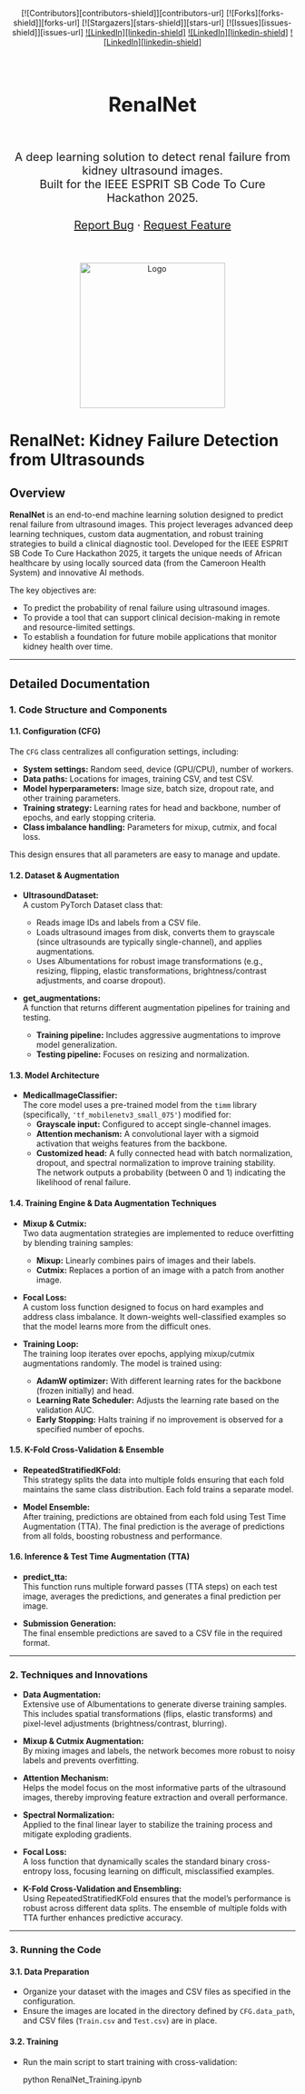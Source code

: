 <div align="center">

[![Contributors][contributors-shield]][contributors-url]
[![Forks][forks-shield]][forks-url]
[![Stargazers][stars-shield]][stars-url]
[![Issues][issues-shield]][issues-url]
[![LinkedIn][linkedin-shield]](https://www.linkedin.com/in/yassine-ben-zekri-72aa6b199/)
[![LinkedIn][linkedin-shield]](https://www.linkedin.com/in/oumayma-bejaoui-8a6398235/)
[![LinkedIn][linkedin-shield]](https://www.linkedin.com/in/rami-gharbi)

</div>

<!-- PROJECT LOGO -->
<br />
<div align="center">
    <h1 style="font-size:35px">RenalNet</h1>
    <br>
    <p style="font-size:20px" align="center">
        A deep learning solution to detect renal failure from kidney ultrasound images. <br>
        Built for the IEEE ESPRIT SB Code To Cure Hackathon 2025.
    <br>
    <br>
    <a href="https://github.com/YOUR_USERNAME/YOUR_REPO_NAME/issues/new?labels=bug&template=bug-report---.md">Report Bug</a>
    ·
    <a href="https://github.com/YOUR_USERNAME/YOUR_REPO_NAME/issues/new?labels=enhancement&template=feature-request---.md">Request Feature</a>
  </p>
  <br><br>
  <a href="https://github.com/YOUR_USERNAME/YOUR_REPO_NAME">
    <img src="./assets/logo.png" alt="Logo" width="256px">
  </a>
</div>

# RenalNet: Kidney Failure Detection from Ultrasounds

## Overview
**RenalNet** is an end-to-end machine learning solution designed to predict renal failure from ultrasound images. This project leverages advanced deep learning techniques, custom data augmentation, and robust training strategies to build a clinical diagnostic tool. Developed for the IEEE ESPRIT SB Code To Cure Hackathon 2025, it targets the unique needs of African healthcare by using locally sourced data (from the Cameroon Health System) and innovative AI methods.

The key objectives are:
- To predict the probability of renal failure using ultrasound images.
- To provide a tool that can support clinical decision-making in remote and resource-limited settings.
- To establish a foundation for future mobile applications that monitor kidney health over time.

---

## Detailed Documentation

### 1. Code Structure and Components

#### 1.1. Configuration (CFG)
The `CFG` class centralizes all configuration settings, including:
- **System settings:** Random seed, device (GPU/CPU), number of workers.
- **Data paths:** Locations for images, training CSV, and test CSV.
- **Model hyperparameters:** Image size, batch size, dropout rate, and other training parameters.
- **Training strategy:** Learning rates for head and backbone, number of epochs, and early stopping criteria.
- **Class imbalance handling:** Parameters for mixup, cutmix, and focal loss.

This design ensures that all parameters are easy to manage and update.

#### 1.2. Dataset & Augmentation
- **UltrasoundDataset:**  
  A custom PyTorch Dataset class that:
  - Reads image IDs and labels from a CSV file.
  - Loads ultrasound images from disk, converts them to grayscale (since ultrasounds are typically single-channel), and applies augmentations.
  - Uses Albumentations for robust image transformations (e.g., resizing, flipping, elastic transformations, brightness/contrast adjustments, and coarse dropout).

- **get_augmentations:**  
  A function that returns different augmentation pipelines for training and testing.  
  - **Training pipeline:** Includes aggressive augmentations to improve model generalization.
  - **Testing pipeline:** Focuses on resizing and normalization.

#### 1.3. Model Architecture
- **MedicalImageClassifier:**  
  The core model uses a pre-trained model from the `timm` library (specifically, `'tf_mobilenetv3_small_075'`) modified for:
  - **Grayscale input:** Configured to accept single-channel images.
  - **Attention mechanism:** A convolutional layer with a sigmoid activation that weighs features from the backbone.
  - **Customized head:** A fully connected head with batch normalization, dropout, and spectral normalization to improve training stability.  
  The network outputs a probability (between 0 and 1) indicating the likelihood of renal failure.

#### 1.4. Training Engine & Data Augmentation Techniques
- **Mixup & Cutmix:**  
  Two data augmentation strategies are implemented to reduce overfitting by blending training samples:
  - **Mixup:** Linearly combines pairs of images and their labels.
  - **Cutmix:** Replaces a portion of an image with a patch from another image.
  
- **Focal Loss:**  
  A custom loss function designed to focus on hard examples and address class imbalance. It down-weights well-classified examples so that the model learns more from the difficult ones.

- **Training Loop:**  
  The training loop iterates over epochs, applying mixup/cutmix augmentations randomly. The model is trained using:
  - **AdamW optimizer:** With different learning rates for the backbone (frozen initially) and head.
  - **Learning Rate Scheduler:** Adjusts the learning rate based on the validation AUC.
  - **Early Stopping:** Halts training if no improvement is observed for a specified number of epochs.

#### 1.5. K-Fold Cross-Validation & Ensemble
- **RepeatedStratifiedKFold:**  
  This strategy splits the data into multiple folds ensuring that each fold maintains the same class distribution. Each fold trains a separate model.
  
- **Model Ensemble:**  
  After training, predictions are obtained from each fold using Test Time Augmentation (TTA). The final prediction is the average of predictions from all folds, boosting robustness and performance.

#### 1.6. Inference & Test Time Augmentation (TTA)
- **predict_tta:**  
  This function runs multiple forward passes (TTA steps) on each test image, averages the predictions, and generates a final prediction per image.
  
- **Submission Generation:**  
  The final ensemble predictions are saved to a CSV file in the required format.

---

### 2. Techniques and Innovations

- **Data Augmentation:**  
  Extensive use of Albumentations to generate diverse training samples. This includes spatial transformations (flips, elastic transforms) and pixel-level adjustments (brightness/contrast, blurring).

- **Mixup & Cutmix Augmentation:**  
  By mixing images and labels, the network becomes more robust to noisy labels and prevents overfitting.

- **Attention Mechanism:**  
  Helps the model focus on the most informative parts of the ultrasound images, thereby improving feature extraction and overall performance.

- **Spectral Normalization:**  
  Applied to the final linear layer to stabilize the training process and mitigate exploding gradients.

- **Focal Loss:**  
  A loss function that dynamically scales the standard binary cross-entropy loss, focusing learning on difficult, misclassified examples.

- **K-Fold Cross-Validation and Ensembling:**  
  Using RepeatedStratifiedKFold ensures that the model’s performance is robust across different data splits. The ensemble of multiple folds with TTA further enhances predictive accuracy.

---

### 3. Running the Code

#### 3.1. Data Preparation
- Organize your dataset with the images and CSV files as specified in the configuration.
- Ensure the images are located in the directory defined by `CFG.data_path`, and CSV files (`Train.csv` and `Test.csv`) are in place.

#### 3.2. Training
- Run the main script to start training with cross-validation:
  
  python RenalNet_Training.ipynb
